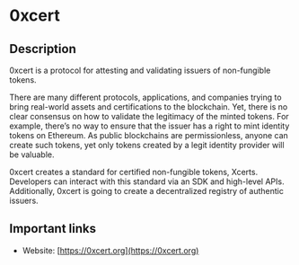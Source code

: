 # 0xcert

## Description

0xcert is a protocol for attesting and validating issuers of non-fungible tokens.

There are many different protocols, applications, and companies trying to bring real-world assets and certifications to the blockchain. Yet, there is no clear consensus on how to validate the legitimacy of the minted tokens. For example, there’s no way to ensure that the issuer has a right to mint identity tokens on Ethereum. As public blockchains are permissionless, anyone can create such tokens, yet only tokens created by a legit identity provider will be valuable.

0xcert creates a standard for certified non-fungible tokens, Xcerts. Developers can interact with this standard via an SDK and high-level APIs. Additionally, 0xcert is going to create a decentralized registry of authentic issuers.

## Important links

* Website: [https://0xcert.org](https://0xcert.org)


